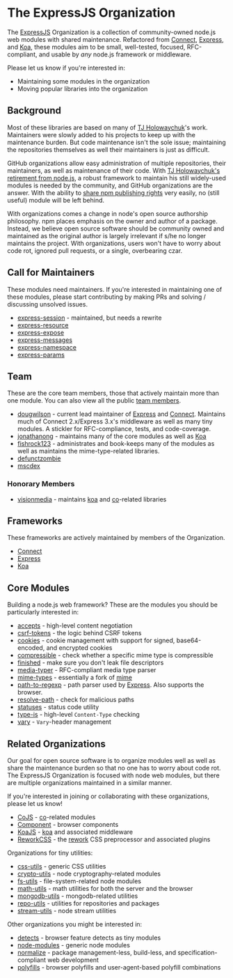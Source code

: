 
# The ExpressJS Organization

The [ExpressJS][expressjs] Organization is a collection
of community-owned node.js web modules with shared maintenance.
Refactored from [Connect][connect], [Express][express], and [Koa][koa],
these modules aim to be small, well-tested, focused, RFC-compliant,
and usable by _any_ node.js framework or middleware.

Please let us know if you're interested in:

- Maintaining some modules in the organization
- Moving popular libraries into the organization

## Background

Most of these libraries are based on many of [TJ Holowaychuk](https://github.com/visionmedia)'s work.
Maintainers were slowly added to his projects to keep up with the maintenance burden.
But code maintenance isn't the sole issue;
maintaining the repositories themselves as well their maintainers is just as difficult.

GitHub organizations allow easy administration of multiple repositories,
their maintainers, as well as maintenance of their code.
With [TJ Holowaychuk's retirement from node.js](https://twitter.com/tjholowaychuk/status/484897639033368576),
a robust framework to maintain his still widely-used modules is needed
by the community, and GitHub organizations are the answer.
With the ability to [share npm publishing rights](https://github.com/repo-utils/npm-org-rights)
very easily, no (still useful) module will be left behind.

With organizations comes a change in node's open source authorship philosophy.
npm places emphasis on the owner and author of a package.
Instead, we believe open source software should be community owned and maintained
as the original author is largely irrelevant if s/he no longer maintains the project.
With organizations, users won't have to worry about code rot,
ignored pull requests, or a single, overbearing czar.

## Call for Maintainers

These modules need maintainers.
If you're interested in maintaining one of these modules,
please start contributing by making PRs and solving / discussing unsolved issues.

- [express-session](https://github.com/expressjs/session) - maintained, but needs a rewrite
- [express-resource](https://github.com/expressjs/express-resource)
- [express-expose](https://github.com/expressjs/express-expose)
- [express-messages](https://github.com/expressjs/express-messages)
- [express-namespace](https://github.com/expressjs/express-namespace)
- [express-params](https://github.com/expressjs/express-params)

## Team

These are the core team members, those that actively maintain more than one module.
You can also view all the public [team members](https://github.com/orgs/expressjs/members).

- [dougwilson](https://github.com/dougwilson) - current lead maintainer of [Express][express]
  and [Connect][connect]. Maintains much of Connect 2.x/Express 3.x's middleware
  as well as many tiny modules. A stickler for RFC-compliance, tests, and code-coverage.
- [jonathanong](https://github.com/jonathanong) - maintains many of the core modules
  as well as [Koa][koa]
- [fishrock123](https://github.com/fishrock123) - administrates and book-keeps
  many of the modules as well as maintains the mime-type-related libraries.
- [defunctzombie](https://github.com/defunctzombie)
- [mscdex](https://github.com/mscdex)

### Honorary Members

- [visionmedia](https://github.com/visionmedia) - maintains [koa][koa]
  and [co](https://github.com/visionmedia/co)-related libraries

## Frameworks

These frameworks are actively maintained by members of the Organization.

- [Connect][connect]
- [Express][express]
- [Koa][koa]

## Core Modules

Building a node.js web framework?
These are the modules you should be particularly interested in:

- [accepts](https://github.com/expressjs/accepts) - high-level content negotiation
- [csrf-tokens](https://github.com/expressjs/csrf-tokens) - the logic behind CSRF tokens
- [cookies](https://github.com/expressjs/cookies) - cookie management with
  support for signed, base64-encoded, and encrypted cookies
- [compressible](https://github.com/expressjs/compressible) - check whether a specific mime type is compressible
- [finished](https://github.com/expressjs/finished) - make sure you don't leak file descriptors
- [media-typer](https://github.com/expressjs/media-typer) - RFC-compliant media type parser
- [mime-types](https://github.com/expressjs/mime-types) - essentially a fork of [mime](https://github.com/broofa/node-mime)
- [path-to-regexp](https://github.com/component/path-to-regexp) - path parser used by [Express][express]. Also supports the browser.
- [resolve-path](https://github.com/expressjs/resolve-path) - check for malicious paths
- [statuses](https://github.com/expressjs/statuses) - status code utility
- [type-is](https://github.com/expressjs/type-is) - high-level `Content-Type` checking
- [vary](https://github.com/expressjs/vary) - `Vary`-header management

## Related Organizations

Our goal for open source software is to organize modules well as well as
share the maintenance burden so that no one has to worry about code rot.
The ExpressJS Organization is focused with node web modules,
but there are multiple organizations maintained in a similar manner.

If you're interested in joining or collaborating with these organizations,
please let us know!

- [CoJS](https://github.com/cojs) - [co](https://github.com/visionmedia/co)-related modules
- [Component](https://github.com/component) - browser components
- [KoaJS](https://github.com/koajs) - [koa][koa] and associated middleware
- [ReworkCSS](https://github.com/reworkcss) - the [rework](https://github.com/reworkcss/rework)
  CSS preprocessor and associated plugins

Organizations for tiny utilities:

- [css-utils](https://github.com/css-utils) - generic CSS utilities
- [crypto-utils](https://github.com/crypto-utils) - node cryptography-related modules
- [fs-utils](https://github.com/fs-utils) - file-system-related node modules
- [math-utils](https://github.com/math-utils) - math utilities for both the server and the browser
- [mongodb-utils](https://github.com/mongodb-utils) - mongodb-related utilities
- [repo-utils](https://github.com/repo-utils) - utilities for repositories and packages
- [stream-utils](https://github.com/stream-utils) - node stream utilities

Other organizations you might be interested in:

- [detects](https://github.com/detects) - browser feature detects as tiny modules
- [node-modules](https://github.com/node-modules) - generic node modules
- [normalize](https://github.com/normalize) - package management-less,
  build-less, and specification-compliant web development
- [polyfills](https://github.com/polyfills) - browser polyfills and
  user-agent-based polyfill combinations


[expressjs]: https://github.com/expressjs
[express]: http://expressjs.com
[connect]: http://www.senchalabs.org/connect/
[koa]: https://koajs.com
